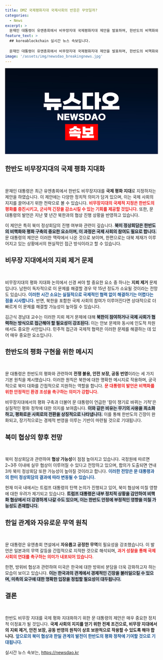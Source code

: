 ```yaml
---
title: DMZ 국제평화지대 국제사회의 반응은 무엇일까?
categories:
  - News
excerpt: >
  문재인 대통령이 유엔총회에서 비무장지대 국제평화지대 제안을 발표하며, 한반도의 비핵화와 평화 구축에 대한 기대를 모았습니다. 하지만 트럼프 대통령의 탄핵 이슈가 북미 협상에 미칠 영향이 우려되는 상황입니다. 3차 북미정상회담의 가능성과 정치적 대결이 주목받고 있습니다.
feature_text: >
  ## koreablockchain 실시간 뉴스 속보입니다.

  문재인 대통령이 유엔총회에서 비무장지대 국제평화지대 제안을 발표하며, 한반도의 비핵화와 평화 구축에 대한 기대를 모았습니다. 하지만 트럼프 대통령의 탄핵 이슈가 북미 협상에 미칠 영향이 우려되는 상황입니다. 3차 북미정상회담의 가능성과 정치적 대결이 주목받고 있습니다.
image: '/assets/img/newsdao_breakingnews.jpg'
---
```


<p><img src="/assets/img/newsdao_breakingnews.jpg" alt="koreablockchain 속보" /></p>

<h2 data-ke-size="size26">한반도 비무장지대의 국제 평화 지대화</h2>

<p data-ke-size="size16">&nbsp;</p>

<p>문재인 대통령은 최근 유엔총회에서 한반도 비무장지대를 <b>국제 평화 지대</b>로 지정하자는 제안을 하였습니다. 이 제안에는 다양한 정치적 의미가 담겨 있으며, 이는 국제 사회의 지지를 끌어내기 위한 전략으로 볼 수 있습니다. <b><span style="color: #ee2323;">비무장지대의 국제적 지정은 한반도의 평화를 증진시키고, 군사적 긴장을 감소시킬 수 있는 기회를 제공할 것입니다.</span></b> 또한, 문 대통령의 발언은 지난 몇 년간 북한과의 협상 진행 상황을 반영하고 있습니다. </p>

<p>이 제안은 특히 북미 정상회담의 진행 여부와 관련이 깊습니다. <b><span style="background-color: #21538527;">북미 정상회담은 한반도의 비핵화와 평화 구축의 중요한 요소이며, 이 과정은 국제 사회의 참여도 필요로 합니다.</span></b> 문 대통령의 제안은 이러한 맥락에서 나온 것으로 보이며, 한편으로는 대북 제재가 이루어지고 있는 상황에서의 현실적인 접근 방식이라고 할 수 있습니다.</p>

<h2 data-ke-size="size26">비무장 지대에서의 지뢰 제거 문제</h2>

<p data-ke-size="size16">&nbsp;</p>

<p>비무장지대의 평화 지대화 논의에서 신경 써야 할 중요한 요소 중 하나는 <b>지뢰 제거</b> 문제입니다. 남한이 독자적으로 이 문제를 해결할 경우 약 15년 정도가 소요될 것이라는 전망도 있습니다. <b><span style="color: #1a5490;">이러한 시간 소요는 실질적으로 국제적인 협력 없이 해결하기는 어렵다는 점을 시사합니다.</span></b> 반면, 북한을 포함한 국제 사회의 참여가 이루어진다면 상대적으로 더 빠르게 이 문제를 해결할 가능성이 높아질 수 있습니다.</p>

<p>김근식 경남대 교수는 이러한 지뢰 제거 문제에 대해 <b><span style="background-color: #21538527;">북한이 참여하거나 국제 사회가 협력하는 방식으로 접근해야 할 필요성이 강조된다.</span></b> 이는 안보 문제와 동시에 인도적 차원에서도 중요한 사안입니다. 민주적 접근과 국제적 협력은 이러한 문제를 해결하는 데 있어 매우 중요한 요소입니다.</p>

<h2 data-ke-size="size26">한반도의 평화 구현을 위한 메시지</h2>

<p data-ke-size="size16">&nbsp;</p>

<p>문 대통령은 한반도의 평화와 관련하여 <b>전쟁 불용, 안전 보장, 공동 번영</b>이라는 세 가지 기본 원칙을 제시했습니다. 이러한 원칙은 북한에 대한 명확한 메시지로 작용하며, 궁극적으로 북미 대화를 간접적으로 지원하는 역할을 합니다. <b><span style="color: #ee2323;">문 대통령의 발언은 비핵화를 위한 안정적인 환경 조성을 촉구하는 의미가 강합니다.</span></b> </p>

<p>비무장지대에서의 평화 구축과 더불어 문 대통령이 언급한 '칼이 쟁기로 바뀌는 기적'은 실질적인 평화 정착에 대한 의지를 보여줍니다. <b><span style="background-color: #21538527;">이와 같은 비유는 무기의 사용을 최소화하고, 평화로운 사회로의 전환을 상징적으로 나타냅니다.</span></b> 이를 통해 한반도의 긴장이 완화되고, 장기적으로는 경제적 번영을 이루는 기반이 마련될 것으로 기대됩니다.</p>

<h2 data-ke-size="size26">북미 협상의 향후 전망</h2>

<p data-ke-size="size16">&nbsp;</p>

<p>북미 정상회담과 관련하여 <b>협상 가능성</b>이 점점 높아지고 있습니다. 국정원에 따르면 2~3주 이내에 실무 협상이 이루어질 수 있다고 전망하고 있으며, 합의가 도출되면 연내 3차 북미 정상회담 또한 가능성이 높아질 것이라고 합니다. <b><span style="color: #1a5490;">이러한 전망은 문 대통령과의 한미 정상회담의 결과에 따라 변동될 수 있습니다.</span></b> </p>

<p>현재 미국 내에서는 트럼프 대통령의 탄핵 논의가 진행되고 있어, 북미 협상에 미칠 영향에 대한 우려가 제기되고 있습니다. <b><span style="background-color: #21538527;">트럼프 대통령은 내부 정치적 상황을 감안하여 비핵화 협상에서 더 강경하게 나갈 수도 있으며, 이는 한반도 안정에 부정적인 영향을 미칠 가능성도 존재합니다.</span></b> </p>

<h2 data-ke-size="size26">한일 관계와 자유로운 무역 원칙</h2>

<p data-ke-size="size16">&nbsp;</p>

<p>문 대통령은 유엔총회 연설에서 <b>자유롭고 공정한 무역</b>의 필요성을 강조했습니다. 이 발언은 일본과의 무역 갈등을 간접적으로 지적한 것으로 해석되며, <b><span style="color: #ee2323;">과거 성찰을 통해 국제사회의 연대를 촉구하는 의미가 내포되어 있습니다.</span></b> </p>

<p>한편, 방위비 협상과 관련하여 미국은 한국에 대한 방위비 분담을 더욱 강화하고자 하는 모습이 보이고 있습니다. <b><span style="background-color: #21538527;">이는 한국과의 관계에서 경제적인 긴장을 불러일으킬 수 있으며, 미측의 요구에 대한 명확한 입장을 정립할 필요성이 대두됩니다.</span></b></p>

<h2 data-ke-size="size26">결론</h2>

<p data-ke-size="size16">&nbsp;</p>

<p>한반도 비무장 지대를 국제 평화 지대화하기 위한 문 대통령의 제안은 매우 중요한 정치적 이정표가 될 것입니다. <b>국제 사회의 지지를 얻기 위한 전제 조건으로, 비무장 지대에서의 지뢰 제거, 안전 보장, 공동 번영의 원칙이 상호 보완적으로 작용할 수 있도록 해야 합니다.</b> <b><span style="color: #1a5490;">앞으로의 북미 협상과 한일 관계의 발전이 한반도의 평화 정착에 기여할 것으로 기대됩니다.</span></b></p>
실시간 뉴스 속보는, <a href="https://newsdao.kr" rel="dofollow">https://newsdao.kr</a>


